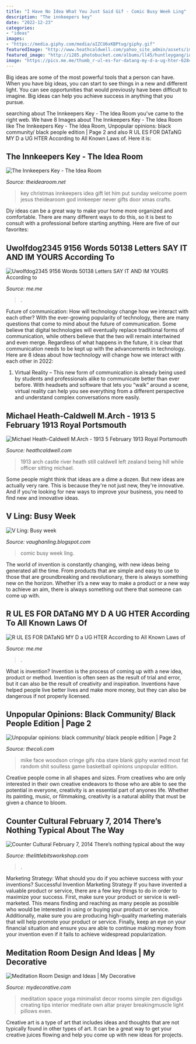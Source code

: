 ```yaml
---
title: "I Have No Idea What You Just Said Gif - Comic Busy Week Ling"
description: "The innkeepers key"
date: "2022-12-23"
categories:
- "ideas"
images:
- "https://media.giphy.com/media/aIZCU6xKBPtug/giphy.gif"
featuredImage: "http://www.heathcaldwell.com/yahoo_site_admin/assets/images/1913_Ormuz_Caslte.11722042_std.jpg"
featured_image: "http://i285.photobucket.com/albums/ll45/huntleygang/idearoom/keygift-1-1.jpg"
image: "https://pics.me.me/thumb_r-ul-es-for-datang-my-d-a-ug-hter-62847595.png"
---
```



Big ideas are some of the most powerful tools that a person can have. When you have big ideas, you can start to see things in a new and different light. You can see opportunities that would previously have been difficult to imagine. Big ideas can help you achieve success in anything that you pursue.

	

		
searching about The Innkeepers Key - The Idea Room you've came to the right web. We have 8 Images about The Innkeepers Key - The Idea Room like The Innkeepers Key - The Idea Room, Unpopular opinions: black community/ black people edition | Page 2 and also R UL ES FOR DATaNG MY D a UG HTER According to All Known Laws of. Here it is:
		
    
## The Innkeepers Key - The Idea Room

<img loading=lazy src="http://i285.photobucket.com/albums/ll45/huntleygang/idearoom/keygift-1-1.jpg" onerror="this.onerror=null;this.src='https://tse2.mm.bing.net/th?id=OIP.8VD5ONeABnL-l4gTF7wQ_AAAAA&amp;pid=15.1';" alt="The Innkeepers Key - The Idea Room">

_Source: theidearoom.net_

>key christmas innkeepers idea gift let him put sunday welcome poem jesus theidearoom god innkeeper never gifts door xmas crafts. 

	

Diy ideas can be a great way to make your home more organized and comfortable. There are many different ways to do this, so it is best to consult with a professional before starting anything. Here are five of our favorites: 

    
## Uwolfdog2345 9156 Words 50138 Letters SAY IT AND IM YOURS According To

<img loading=lazy src="https://pics.me.me/thumb_u-wolfdog2345-9156-words-50138-letters-say-it-and-im-yours-67300498.png" onerror="this.onerror=null;this.src='https://tse2.mm.bing.net/th?id=OIP.KskMSWQgpk9i1yqMoAyIWgAAAA&amp;pid=15.1';" alt="Uwolfdog2345 9156 Words 50138 Letters SAY IT AND IM YOURS According to">

_Source: me.me_

>. 

	

Future of communication: How will technology change how we interact with each other?
With the ever-growing popularity of technology, there are many questions that come to mind about the future of communication. Some believe that digital technologies will eventually replace traditional forms of communication, while others believe that the two will remain intertwined and even merge. Regardless of what happens in the future, it is clear that communication needs to be kept up with the advancements in technology. Here are 8 ideas about how technology will change how we interact with each other in 2022: 
1. Virtual Reality – This new form of communication is already being used by students and professionals alike to communicate better than ever before. With headsets and software that lets you “walk” around a scene, virtual reality can help you see everything from a different perspective and understand complex conversations more easily. 


    
## Michael Heath-Caldwell M.Arch - 1913 5 February 1913 Royal Portsmouth

<img loading=lazy src="http://www.heathcaldwell.com/yahoo_site_admin/assets/images/1913_Ormuz_Caslte.11722042_std.jpg" onerror="this.onerror=null;this.src='https://tse2.mm.bing.net/th?id=OIP.-AoFNRKxRNRXs2p3dh5m6gHaHk&amp;pid=15.1';" alt="Michael Heath-Caldwell M.Arch - 1913 5 February 1913 Royal Portsmouth">

_Source: heathcaldwell.com_

>1913 arch castle river heath still caldwell left zealand being hill while officer sitting michael. 

	

Some people might think that ideas are a dime a dozen. But new ideas are actually very rare. This is because they're not just new, they're innovative. And if you're looking for new ways to improve your business, you need to find new and innovative ideas.

    
## V Ling: Busy Week

<img loading=lazy src="http://3.bp.blogspot.com/-YywNzsWYXrI/TlXWyTxeCqI/AAAAAAAAEW8/rKjEJjboZ08/s640/comicon+5.JPG" onerror="this.onerror=null;this.src='https://tse2.mm.bing.net/th?id=OIP.WPscivG4D5_lzT-apkK4MwHaJ6&amp;pid=15.1';" alt="V Ling: Busy week">

_Source: vaughanling.blogspot.com_

>comic busy week ling. 

	

The world of invention is constantly changing, with new ideas being generated all the time. From products that are simple and easy to use to those that are groundbreaking and revolutionary, there is always something new on the horizon. Whether it’s a new way to make a product or a new way to achieve an aim, there is always something out there that someone can come up with.

    
## R UL ES FOR DATaNG MY D A UG HTER According To All Known Laws Of

<img loading=lazy src="https://pics.me.me/thumb_r-ul-es-for-datang-my-d-a-ug-hter-62847595.png" onerror="this.onerror=null;this.src='https://tse1.mm.bing.net/th?id=OIP.lXD-Rtoo64hyTb-REkK9xQAAAA&amp;pid=15.1';" alt="R UL ES FOR DATaNG MY D a UG HTER According to All Known Laws of">

_Source: me.me_

>. 

	

What is invention?
Invention is the process of coming up with a new idea, product or method. Invention is often seen as the result of trial and error, but it can also be the result of creativity and inspiration. Inventions have helped people live better lives and make more money, but they can also be dangerous if not properly licensed.

    
## Unpopular Opinions: Black Community/ Black People Edition | Page 2

<img loading=lazy src="https://media.giphy.com/media/aIZCU6xKBPtug/giphy.gif" onerror="this.onerror=null;this.src='https://tse2.mm.bing.net/th?id=OIP.Z95X62wvbPMvhV-IpNMiKQHaHb&amp;pid=15.1';" alt="Unpopular opinions: black community/ black people edition | Page 2">

_Source: thecoli.com_

>mike face woodson cringe gifs nba stare blank giphy wanted most fat random shit soulless game basketball opinions unpopular edition. 

	

Creative people come in all shapes and sizes. From creatives who are only interested in their own creative endeavors to those who are able to see the potential in everyone, creativity is an essential part of anyones life. Whether its painting, music, or filmmaking, creativity is a natural ability that must be given a chance to bloom.

    
## Counter Cultural February 7, 2014 There’s Nothing Typical About The Way

<img loading=lazy src="https://www.thelittlebitsworkshop.com/thelittlebitsworkshop.com/Resources/Archive_files/shapeimage_26.png" onerror="this.onerror=null;this.src='https://tse4.mm.bing.net/th?id=OIP.q_40TRM4m9FPZv3kYp-eBQAAAA&amp;pid=15.1';" alt="Counter Cultural February 7, 2014 There’s nothing typical about the way">

_Source: thelittlebitsworkshop.com_

>. 

	

Marketing Strategy: What should you do if you achieve success with your inventions?
Successful Invention Marketing Strategy
If you have invented a valuable product or service, there are a few key things to do in order to maximize your success. First, make sure your product or service is well-marketed. This means finding and reaching as many people as possible who would be interested in using or buying your product or service. Additionally, make sure you are producing high-quality marketing materials that will help promote your product or service. Finally, keep an eye on your financial situation and ensure you are able to continue making money from your invention even if it fails to achieve widespread popularization.

    
## Meditation Room Design And Ideas | My Decorative

<img loading=lazy src="https://mydecorative.com/wp-content/uploads/2013/05/minimalist-meditation-and-yoga-room-design-ideas.jpg" onerror="this.onerror=null;this.src='https://tse1.mm.bing.net/th?id=OIP.x0rcDgEqwitl_-wYGbXDsQHaLH&amp;pid=15.1';" alt="Meditation Room Design and Ideas | My Decorative">

_Source: mydecorative.com_

>meditation space yoga minimalist decor rooms simple zen digsdigs creating tips interior meditate own altar prayer breakingmuscle light pillows even. 

	

Creative art is a type of art that includes ideas and thoughts that are not typically found in other types of art. It can be a great way to get your creative juices flowing and help you come up with new ideas for projects.

